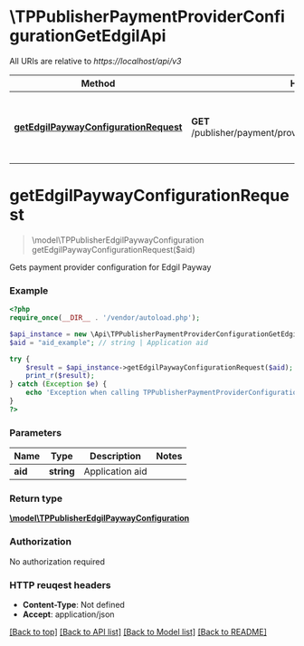 # \TPPublisherPaymentProviderConfigurationGetEdgilApi

All URIs are relative to *https://localhost/api/v3*

Method | HTTP request | Description
------------- | ------------- | -------------
[**getEdgilPaywayConfigurationRequest**](TPPublisherPaymentProviderConfigurationGetEdgilApi.md#getEdgilPaywayConfigurationRequest) | **GET** /publisher/payment/provider/configuration/get/edgil/payway | Gets payment provider configuration for Edgil Payway


# **getEdgilPaywayConfigurationRequest**
> \model\TPPublisherEdgilPaywayConfiguration getEdgilPaywayConfigurationRequest($aid)

Gets payment provider configuration for Edgil Payway



### Example 
```php
<?php
require_once(__DIR__ . '/vendor/autoload.php');

$api_instance = new \Api\TPPublisherPaymentProviderConfigurationGetEdgilApi();
$aid = "aid_example"; // string | Application aid

try { 
    $result = $api_instance->getEdgilPaywayConfigurationRequest($aid);
    print_r($result);
} catch (Exception $e) {
    echo 'Exception when calling TPPublisherPaymentProviderConfigurationGetEdgilApi->getEdgilPaywayConfigurationRequest: ', $e->getMessage(), "\n";
}
?>
```

### Parameters

Name | Type | Description  | Notes
------------- | ------------- | ------------- | -------------
 **aid** | **string**| Application aid | 

### Return type

[**\model\TPPublisherEdgilPaywayConfiguration**](TPPublisherEdgilPaywayConfiguration.md)

### Authorization

No authorization required

### HTTP reuqest headers

 - **Content-Type**: Not defined
 - **Accept**: application/json

[[Back to top]](#) [[Back to API list]](../README.md#documentation-for-api-endpoints) [[Back to Model list]](../README.md#documentation-for-models) [[Back to README]](../README.md)

